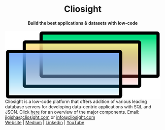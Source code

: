 <p align="center">    
<h1 align="center">Cliosight</h1>
<h4 align="center">Build the best applications & datasets with low-code</h4>
<img align="left" src="https://github.com/cliosight/Docs/blob/main/logo_temp.png?raw=true">
</p>

Cliosight is a low-code platform that offers addition of various leading database servers for developing data-centric applications with SQL and JSON. Click [here](https://github.com/cliosight/Docs/blob/main/Spec.md) for an overview of the major components.
Email: jigisha@cliosight.com or info@cliosight.com   	    
[Website](https://cliosight.com) | [Medium](https://medium.com/@cliosight) | [Linkedin](https://www.linkedin.com/in/jigisha-aryya/) | [YouTube](https://www.youtube.com/channel/UC1STG2eLks_NJcwbdkjDDIQ)
                 

